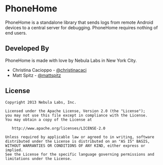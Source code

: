 PhoneHome
=========

PhoneHome is a standalone library that sends logs from remote Android devices to a central server for debugging. PhoneHome requires nothing of end users.

Developed By
------------

PhoneHome is made with love by Nebula Labs in New York City.

* Christina Cacioppo - [@christinacaci](http://twitter.com/christinacaci)
* Matt Spitz - [@mattspitz](http://twitter.com/mattspitz)

License
-------

    Copyright 2013 Nebula Labs, Inc.

    Licensed under the Apache License, Version 2.0 (the "License");
    you may not use this file except in compliance with the License.
    You may obtain a copy of the License at

       http://www.apache.org/licenses/LICENSE-2.0

    Unless required by applicable law or agreed to in writing, software
    distributed under the License is distributed on an "AS IS" BASIS,
    WITHOUT WARRANTIES OR CONDITIONS OF ANY KIND, either express or implied.
    See the License for the specific language governing permissions and
    limitations under the License.
